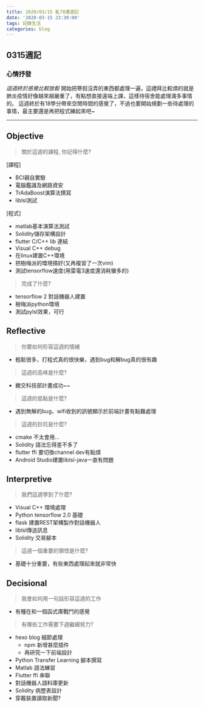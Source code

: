 ```yaml
---
title: 2020/03/15 亂78遭週記
date: '2020-03-15 23:30:00'
tags: 記錄生活
categories: blog
---
```

## **0315週記**

### 心情抒發
*這週終於感覺比較放鬆*
開始把寒假沒弄的東西都處理一遍，這禮拜比較煩的就是肺炎疫情好像越來越嚴重了，有點想直接遠端上課，這樣待宿舍能處理滿多事情的。
這週終於有18學分帶來空閒時間的感覺了，不過也要開始規劃一些待處理的事情，最主要還是再把程式練起來吧~

---
<!-- more -->
## **Objective**

> 關於這週的課程, 你記得什麼?

[課程]
- BCI親自實驗
- 電腦鑑識及網路資安
- TrAdaBoost演算法撰寫
- liblsl測試

[程式]
- matlab基本演算法測試
- Solidity儲存架構設計
- flutter C/C++ lib 連結
- Visual C++ debug
- 在linux建置C++環境
- 把樹梅派的環境搞好(又再複習了一次vim)
- 測試tensorflow速度(用雷電3速度還消耗蠻多的)

> 完成了什麼?

- tensorflow 2 對話機器人建置
- 樹梅派python環境
- 測試pylsl效果，可行


## **Reflective**

> 你要如何形容這週的情緒

* 輕鬆很多，打程式真的很快樂，遇到bug和解bug真的很有趣

> 這週的高峰是什麼?

* 繳交科技部計畫成功~~

> 這週的低點是什麼?

* 遇到無解的bug，wifi收到的訊號顯示於前端計畫有點難處理

> 這週的巨坑是什麼?

* cmake 不太會用...
* Solidity 語法忘得差不多了
* flutter ffi 要切換channel dev有點煩
* Android Studio建置liblsl-java一直有問題

## **Interpretive**

> 我們這週學到了什麼?

- Visual C++ 環境處理
- Python tensorflow 2.0 基礎
- flask 建置REST架構製作對話機器人
- liblsl傳送訊息
- Solidity 交易腳本

> 這週一個重要的領悟是什麼?

* 基礎十分重要，有些東西處理起來就非常快

## **Decisional**

> 我會如何用一句話形容這週的工作

* 有種在和一個函式庫戰鬥的感覺

> 有哪些工作需要下週繼續努力?

- hexo blog 細節處理
    - npm 新增甚麼插件
    - 再研究一下前端設計
- Python Transfer Learning 腳本撰寫
- Matlab 語法練習
- Flutter ffi 串聯
- 對話機器人語料庫更新
- Solidity 病歷表設計
- 穿戴裝置讀取新聞?

